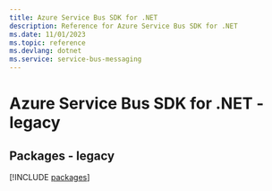 ```yaml
---
title: Azure Service Bus SDK for .NET
description: Reference for Azure Service Bus SDK for .NET
ms.date: 11/01/2023
ms.topic: reference
ms.devlang: dotnet
ms.service: service-bus-messaging
---
```

# Azure Service Bus SDK for .NET - legacy
## Packages - legacy
[!INCLUDE [packages](service-bus-index.md)]